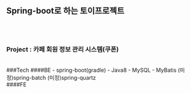 ## Spring-boot로 하는 토이프로젝트
<br><br>
### Project : 카페 회원 정보 관리 시스템(쿠폰)
<br>
###Tech
####BE
- spring-boot(gradle)
- Java8
- MySQL
- MyBatis
(미정)spring-batch
(미정)spring-quartz
<br>
####FE
